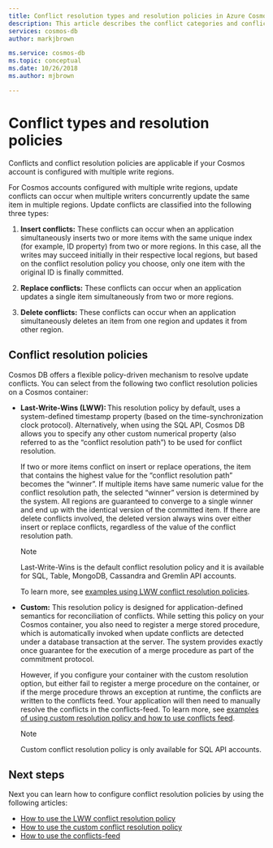 ```yaml
---
title: Conflict resolution types and resolution policies in Azure Cosmos DB 
description: This article describes the conflict categories and conflict resolution policies in Azure Cosmos DB.
services: cosmos-db
author: markjbrown

ms.service: cosmos-db
ms.topic: conceptual
ms.date: 10/26/2018
ms.author: mjbrown

---
```


# Conflict types and resolution policies

Conflicts and conflict resolution policies are applicable if your Cosmos account is configured with multiple write regions.

For Cosmos accounts configured with multiple write regions, update conflicts can occur when multiple writers concurrently update the same item in multiple regions. Update conflicts are classified into the following three types:

1. **Insert conflicts:** These conflicts can occur when an application simultaneously inserts two or more items with the same unique index (for example, ID property) from two or more regions. In this case, all the writes may succeed initially in their respective local regions, but based on the conflict resolution policy you choose, only one item with the original ID is finally committed.

1. **Replace conflicts:** These conflicts can occur when an application updates a single item simultaneously from two or more regions.

1. **Delete conflicts:** These conflicts can occur when an application simultaneously deletes an item from one region and updates it from other region.

## Conflict resolution policies

Cosmos DB offers a flexible policy-driven mechanism to resolve update conflicts. You can select from the following two conflict resolution policies on a Cosmos container:

- **Last-Write-Wins (LWW):** This resolution policy by default, uses a system-defined timestamp property (based on the time-synchronization clock protocol). Alternatively, when using the SQL API, Cosmos DB allows you to specify any other custom numerical property (also referred to as the “conflict resolution path”) to be used for conflict resolution.  

  If two or more items conflict on insert or replace operations, the item that contains the highest value for the “conflict resolution path” becomes the “winner”. If multiple items have same numeric value for the conflict resolution path, the selected “winner” version is determined by the system. All regions are guaranteed to converge to a single winner and end up with the identical version of the committed item. If there are delete conflicts involved, the deleted version always wins over either insert or replace conflicts, regardless of the value of the conflict resolution path.

  > [!NOTE]
  > Last-Write-Wins is the default conflict resolution policy and it is available for SQL, Table, MongoDB, Cassandra and Gremlin API accounts.

  To learn more, see [examples using LWW conflict resolution policies](how-to-manage-conflicts.md#create-a-last-writer-wins-conflict-resolution-policy).

- **Custom:** This resolution policy is designed for application-defined semantics for reconciliation of conflicts. While setting this policy on your Cosmos container, you also need to register a merge stored procedure, which is automatically invoked when update conflicts are detected under a database transaction at the server. The system provides exactly once guarantee for the execution of a merge procedure as part of the commitment protocol.  

  However, if you configure your container with the custom resolution option, but either fail to register a merge procedure on the container, or if the merge procedure throws an exception at runtime, the conflicts are written to the conflicts feed. Your application will then need to manually resolve the conflicts in the conflicts-feed. To learn more, see [examples of using custom resolution policy and how to use conflicts feed](how-to-manage-conflicts.md#create-a-last-writer-wins-conflict-resolution-policy).

  > [!NOTE]
  > Custom conflict resolution policy is only available for SQL API accounts.

## Next steps

Next you can learn how to configure conflict resolution policies by using the following articles:

* [How to use the LWW conflict resolution policy](how-to-manage-conflicts.md#create-a-last-writer-wins-conflict-resolution-policy)
* [How to use the custom conflict resolution policy](how-to-manage-conflicts.md#create-a-last-writer-wins-conflict-resolution-policy)
* [How to use the conflicts-feed](how-to-manage-conflicts.md#read-from-conflict-feed)
